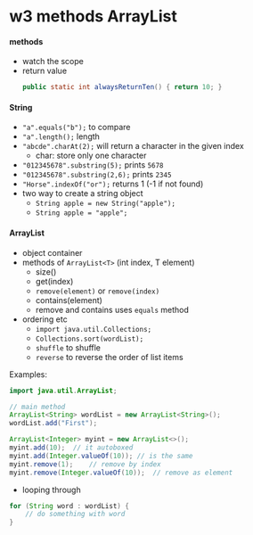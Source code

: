 # w3 methods ArrayList

#### methods
* watch the scope
* return value
    ```java
    public static int alwaysReturnTen() { return 10; }
    ```

#### String
* `"a".equals("b");` to compare
* `"a".length();` length
* `"abcde".charAt(2);` will return a character in the given index
    * char: store only one character
* `"012345678".substring(5);` prints `5678`
* `"012345678".substring(2,6);` prints `2345`
* `"Horse".indexOf("or");` returns 1 (-1 if not found)
* two way to create a string object
    * `String apple = new String("apple");`
    * `String apple = "apple";`

#### ArrayList
* object container
* methods of `ArrayList<T>` (int index, T element)
    * size()
    * get(index)
    * `remove(element)` or `remove(index)`
    * contains(element)
    * remove and contains uses `equals` method
* ordering etc
    * `import java.util.Collections;`
    * `Collections.sort(wordList);`
    * `shuffle` to shuffle
    * `reverse` to reverse the order of list items

Examples:
```java
import java.util.ArrayList;

// main method
ArrayList<String> wordList = new ArrayList<String>();
wordList.add("First");
```
```java
ArrayList<Integer> myint = new ArrayList<>();
myint.add(10);  // it autoboxed
myint.add(Integer.valueOf(10)); // is the same
myint.remove(1);    // remove by index
myint.remove(Integer.valueOf(10));  // remove as element
```

* looping through
```java
for (String word : wordList) {
    // do something with word
}
```


